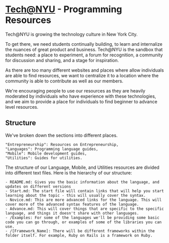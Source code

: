 [Tech@NYU](http://www.techatnyu.org/) - Programming Resources
==================================================

Tech@NYU is growing the technology culture in New York City. 

To get there, we need students continually building, to learn and internalize the nuances of great product and business. Tech@NYU is the sandbox that students need: a place to experiment, a forum for recognition, a community for discussion and sharing, and a stage for inspiration.

As there are too many different websites and places where allow individuals are able to find resources, we want to centralize it to a location where the community is able to contribute as well as our members.

We're encouraging people to use our resources as they are heavily moderated by individuals who have experience with these technologies, and we aim to provide a place for individuals to find beginner to advance level resources.

Structure
-------------------

We've broken down the sections into different places. 

    "Entrepreneurship": Resources on Entrepreneurship,
    "Languages": Programming language guides, 
    "Mobile": Mobile development guides, 
    "Utilities": Guides for utilities.

The structure of our Language, Mobile, and Utilities resources are divided into different text files. Here is the hierarchy of our structure:
    
    - README.md: Gives you the basic information about the language, and updates on different versions
    - Start.md: The start file will contain links that will help you start learning about the topic - this will usually cover the syntax.
    - Novice.md: This are more advanced links for the language. This will cover more of the advanced syntax features of the language.
    - Advance.md: This will cover things that are specific to the specific language, and things it doesn't share with other languages.
    - /Examples: For some of the languages we'll be providing some basic code you can go through, or examples of some of the libraries you can use.
    - /[Framework_Name]: There will be different frameworks within the folder itself. For example, Ruby on Rails is a framework on Ruby.
